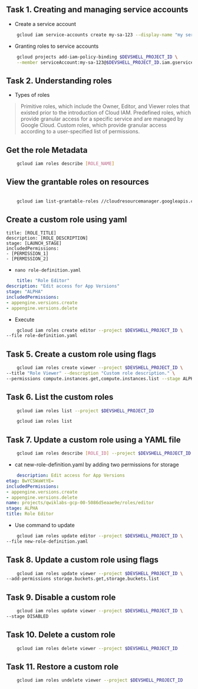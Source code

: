 
## Task 1. Creating and managing service accounts

- Create a service account

```bash
    gcloud iam service-accounts create my-sa-123 --display-name "my service account"

```

- Granting roles to service accounts

```bash
    gcloud projects add-iam-policy-binding $DEVSHELL_PROJECT_ID \
    --member serviceAccount:my-sa-123@$DEVSHELL_PROJECT_ID.iam.gserviceaccount.com --role roles/editor

```


## Task 2. Understanding roles

- Types of roles

> Primitive roles, which include the Owner, Editor, and Viewer roles that existed prior to the introduction of Cloud IAM.
> Predefined roles, which provide granular access for a specific service and are managed by Google Cloud.
> Custom roles, which provide granular access according to a user-specified list of permissions.


## Get the role Metadata


```bash
    gcloud iam roles describe [ROLE_NAME]
```

## View the grantable roles on resources

```bash
    
    gcloud iam list-grantable-roles //cloudresourcemanager.googleapis.com/projects/$DEVSHELL_PROJECT_ID

```

## Create a custom role using yaml 

```text
title: [ROLE_TITLE]
description: [ROLE_DESCRIPTION]
stage: [LAUNCH_STAGE]
includedPermissions:
- [PERMISSION_1]
- [PERMISSION_2]

```

- `nano role-definition.yaml`

```yaml
    title: "Role Editor"
description: "Edit access for App Versions"
stage: "ALPHA"
includedPermissions:
- appengine.versions.create
- appengine.versions.delete

```

- Execute

```bash
    gcloud iam roles create editor --project $DEVSHELL_PROJECT_ID \
--file role-definition.yaml

```


## Task 5. Create a custom role using flags

```bash
    gcloud iam roles create viewer --project $DEVSHELL_PROJECT_ID \
--title "Role Viewer" --description "Custom role description." \
--permissions compute.instances.get,compute.instances.list --stage ALPHA
```

## Task 6. List the custom roles

```bash
    gcloud iam roles list --project $DEVSHELL_PROJECT_ID

    gcloud iam roles list

```

## Task 7. Update a custom role using a YAML file

```bash
    gcloud iam roles describe [ROLE_ID] --project $DEVSHELL_PROJECT_ID > new-role-definition.yaml

```
- cat new-role-definition.yaml by adding two permissions for storage

```yaml
    description: Edit access for App Versions
etag: BwYCSWaWtYE=
includedPermissions:
- appengine.versions.create
- appengine.versions.delete
name: projects/qwiklabs-gcp-00-5086d5eaae9e/roles/editor
stage: ALPHA
title: Role Editor

```

- Use command to update

```bash
    gcloud iam roles update editor --project $DEVSHELL_PROJECT_ID \
--file new-role-definition.yaml
```

## Task 8. Update a custom role using flags

```bash
    gcloud iam roles update viewer --project $DEVSHELL_PROJECT_ID \
--add-permissions storage.buckets.get,storage.buckets.list

```

## Task 9. Disable a custom role

```bash
    gcloud iam roles update viewer --project $DEVSHELL_PROJECT_ID \
--stage DISABLED


```

## Task 10. Delete a custom role

```bash
    gcloud iam roles delete viewer --project $DEVSHELL_PROJECT_ID
```

## Task 11. Restore a custom role

```bash
    gcloud iam roles undelete viewer --project $DEVSHELL_PROJECT_ID
    
```